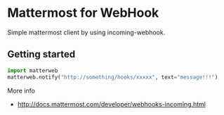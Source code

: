 # Mattermost for WebHook
Simple mattermost client by using incoming-webhook.
## Getting started
```python
import matterweb
matterweb.notify("http://something/hooks/xxxxx", text="message!!!")
```
More info
  - http://docs.mattermost.com/developer/webhooks-incoming.html
